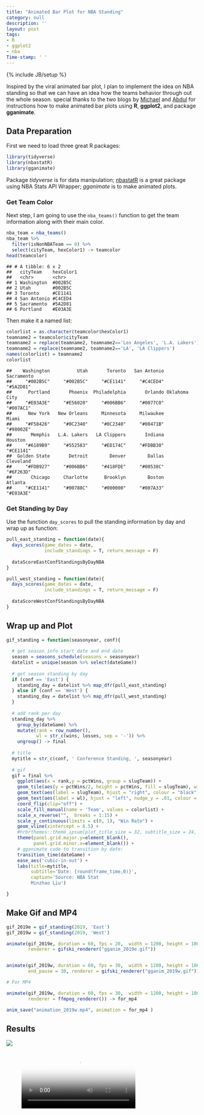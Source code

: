```yaml
---
title: "Animated Bar Plot for NBA Standing"
category: null
description: ''
layout: post
tags:
- R
- ggplot2
- nba
Time-stamp: ' '
---
```

{% include JB/setup %}

Inspired by the viral animated bar plot, I plan to implement the idea on
NBA standing so that we can have an idea how the teams behavior through
out the whole season. special thanks to the two blogs by
[Michael](https://michaeltoth.me/how-to-create-a-bar-chart-race-in-r-mapping-united-states-city-population-1790-2010.html)
and
[Abdul](https://datascienceplus.com/how-to-build-animated-bar-plots-using-r/)
for instructions how to make animated bar plots using **R**,
**ggplot2**, and package **gganimate**.

Data Preparation
----------------

First we need to load three great R packages:

``` r
library(tidyverse)
library(nbastatR)
library(gganimate)
```

Package *tidyverse* is for data manipulation;
[nbastatR](https://github.com/abresler/nbastatR) is a great package
using NBA Stats API Wrapper; *gganimate* is to make animated plots.

### Get Team Color

Next step, I am going to use the `nba_teams()` function to get the team
information along with their main color.

``` r
nba_team = nba_teams()
nba_team %>% 
  filter(isNonNBATeam == 0) %>% 
  select(cityTeam, hexColor1) -> teamcolor
head(teamcolor)
```

    ## # A tibble: 6 x 2
    ##   cityTeam    hexColor1
    ##   <chr>       <chr>    
    ## 1 Washington  #002B5C  
    ## 2 Utah        #002B5C  
    ## 3 Toronto     #CE1141  
    ## 4 San Antonio #C4CED4  
    ## 5 Sacramento  #5A2D81  
    ## 6 Portland    #E03A3E

Then make it a named list:

``` r
colorlist = as.character(teamcolor$hexColor1)
teamname2 = teamcolor$cityTeam
teamname2 = replace(teamname2, teamname2=='Los Angeles', 'L.A. Lakers')
teamname2 = replace(teamname2, teamname2=='LA', 'LA Clippers')
names(colorlist) = teamname2
colorlist
```

    ##    Washington          Utah       Toronto   San Antonio    Sacramento 
    ##     "#002B5C"     "#002B5C"     "#CE1141"     "#C4CED4"     "#5A2D81" 
    ##      Portland       Phoenix  Philadelphia       Orlando Oklahoma City 
    ##     "#E03A3E"     "#E56020"     "#006BB6"     "#0077C0"     "#007AC1" 
    ##      New York   New Orleans     Minnesota     Milwaukee         Miami 
    ##     "#F58426"     "#0C2340"     "#0C2340"     "#00471B"     "#98002E" 
    ##       Memphis   L.A. Lakers   LA Clippers       Indiana       Houston 
    ##     "#6189B9"     "#552583"     "#ED174C"     "#FDBB30"     "#CE1141" 
    ##  Golden State       Detroit        Denver        Dallas     Cleveland 
    ##     "#FDB927"     "#006BB6"     "#418FDE"     "#00538C"     "#6F263D" 
    ##       Chicago     Charlotte      Brooklyn        Boston       Atlanta 
    ##     "#CE1141"     "#00788C"     "#000000"     "#007A33"     "#E03A3E"

### Get Standing by Day

Use the function `day_scores` to pull the standing information by day
and wrap up as function:

``` r
pull_east_standing = function(date){
  days_scores(game_dates = date, 
              include_standings = T, return_message = F)
  
  dataScoreEastConfStandingsByDayNBA
}

pull_west_standing = function(date){
  days_scores(game_dates = date, 
              include_standings = T, return_message = F)
  
  dataScoreWestConfStandingsByDayNBA
}
```

## Wrap up and Plot


``` r
gif_standing = function(seasonyear, conf){
  
  # get season info start date and end date
  season = seasons_schedule(seasons = seasonyear)
  datelist = unique(season %>% select(dateGame))
  
  # get season standing by day
  if (conf == 'East') {
    standing_day = datelist %>% map_dfr(pull_east_standing)
  } else if (conf == 'West') {
    standing_day = datelist %>% map_dfr(pull_west_standing)
  }
  
  # add rank per day
  standing_day %>% 
    group_by(dateGame) %>% 
    mutate(rank = row_number(),
           wl = str_c(wins, losses, sep = '-')) %>% 
    ungroup() -> final
  
  # title
  mytitle = str_c(conf, ' Conference Standing, ', seasonyear)
  
  # gif
  gif = final %>%
    ggplot(aes(x = rank,y = pctWins, group = slugTeam)) +
    geom_tile(aes(y = pctWins/2, height = pctWins, fill = slugTeam), width = 0.9) +
    geom_text(aes(label = slugTeam), hjust = "right", colour = "black", fontface = "bold", nudge_y = -0.02) +
    geom_text(aes(label = wl), hjust = "left", nudge_y = .01, colour = "grey30") +
    coord_flip(clip="off") +
    scale_fill_manual(name = 'Team', values = colorlist) +
    scale_x_reverse("",  breaks = 1:15) +
    scale_y_continuous(limits = c(0, 1), "Win Rate") +
    geom_vline(xintercept = 8.5) +
    #hrbrthemes::theme_ipsum(plot_title_size = 32, subtitle_size = 24, caption_size = 20, base_size = 20) +
    theme(panel.grid.major.y=element_blank(),
          panel.grid.minor.x=element_blank()) +
    # gganimate code to transition by date:
    transition_time(dateGame) +
    ease_aes('cubic-in-out') +
    labs(title=mytitle,
         subtitle='Date: {round(frame_time,0)}',
         caption='Source: NBA Stat 
         Minzhao Liu')

}
```

## Make Gif and MP4

``` r
gif_2019e = gif_standing(2019, 'East')
gif_2019w = gif_standing(2019, 'West')

animate(gif_2019e, duration = 60, fps = 20,  width = 1200, height = 1000, end_pause = 30,
        renderer = gifski_renderer("gganim_2019e.gif")) 


animate(gif_2019w, duration = 60, fps = 30,  width = 1200, height = 1000, 
        end_pause = 30, renderer = gifski_renderer("gganim_2019w.gif")) 

# For MP4

animate(gif_2019w, duration = 60, fps = 30,  width = 1200, height = 1000, end_pause = 30, 
        renderer = ffmpeg_renderer()) -> for_mp4

anim_save("animation_2019w.mp4", animation = for_mp4 )
```

Results
---------------

![](assets/figures/gganim_2019e.gif)


<figure class="video_container">
  <video controls="true" allowfullscreen="true" poster="assets/figures/animation_2019w.mp4">
    <source src="assets/figures/animation_2019w.mp4" type="video/mp4">
  </video>
</figure>

